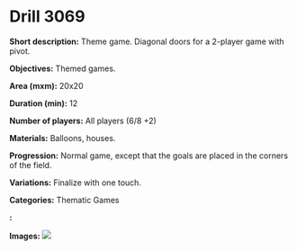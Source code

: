 # Drill 3069

**Short description:**
Theme game. Diagonal doors for a 2-player game with pivot.

**Objectives:**
Themed games.

**Area (mxm):**
20x20

**Duration (min):**
12

**Number of players:**
All players (6/8 +2)

**Materials:**
Balloons, houses.

**Progression:**
Normal game, except that the goals are placed in the corners of the field.

**Variations:**
Finalize with one touch.

**Categories:**
Thematic Games

**:**


**Images:**
![](https://www.coachingfutsal.com/\images\90f2365a-834a-4c4e-a811-cd1738947206_54.png)

